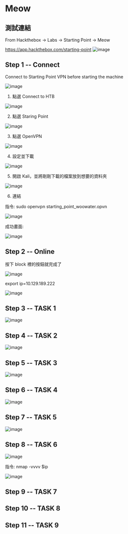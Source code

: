 # Meow
## 測試連結
From Hackthebox -> Labs -> Starting Point -> Meow

https://app.hackthebox.com/starting-point
![image](https://user-images.githubusercontent.com/22366572/148695705-c3c35ab6-c129-4047-93b9-33f5606927b3.png)

## Step 1 -- Connect
Connect to Starting Point VPN before starting the machine

![image](https://user-images.githubusercontent.com/22366572/148696551-29dc1991-d3dc-4fc3-8c36-dc349909f713.png)

1. 點選 Connect to HTB

![image](https://user-images.githubusercontent.com/22366572/148696702-d99f7f6b-b1f8-4ff2-8e87-707a38c1e36e.png)

2. 點選 Staring Point

![image](https://user-images.githubusercontent.com/22366572/148696738-acfc5d81-2ad1-4519-b373-0d6ba1afd48a.png)

3. 點選 OpenVPN

![image](https://user-images.githubusercontent.com/22366572/148696764-4ccb65d0-2eff-4f3e-8317-f19989d84ddc.png)

4. 設定並下載

![image](https://user-images.githubusercontent.com/22366572/148696831-f32ca261-f3aa-4b23-8cbb-8243156b97a8.png)

5. 開啟 Kali，並將剛剛下載的檔案放到想要的資料夾

![image](https://user-images.githubusercontent.com/22366572/148697292-eb54bb14-b93d-4616-9155-cbffe5758a43.png)

6. 連結

指令: sudo openvpn starting_point_woowater.opvn

![image](https://user-images.githubusercontent.com/22366572/148697374-179b7595-78f5-402f-af67-38d4604328c4.png)

成功畫面:

![image](https://user-images.githubusercontent.com/22366572/148698322-74fd58e3-0b7e-49a1-84a6-7524e640a059.png)


## Step 2 -- Online

按下 block 裡的按鈕就完成了

![image](https://user-images.githubusercontent.com/22366572/148697497-df0168b2-62ee-43bf-b563-b7c17d8dba2c.png)

export ip=10.129.189.222

![image](https://user-images.githubusercontent.com/22366572/148698477-043cf303-708f-452e-8c04-573b5423341e.png)

## Step 3 -- TASK 1

![image](https://user-images.githubusercontent.com/22366572/148698526-93459e9a-993a-4d21-a1f0-43473ea07adb.png)

## Step 4 -- TASK 2

![image](https://user-images.githubusercontent.com/22366572/148698582-4277edb3-eb1e-4688-bfab-d43aa1949dba.png)

## Step 5 -- TASK 3

![image](https://user-images.githubusercontent.com/22366572/148698760-65bcbf6b-ea9e-487d-b008-f0087b718602.png)

## Step 6 -- TASK 4

![image](https://user-images.githubusercontent.com/22366572/148698868-7a289c43-4ece-45a2-b97e-e900674868b0.png)

## Step 7 -- TASK 5

![image](https://user-images.githubusercontent.com/22366572/148698932-49ab881f-6ae4-4a02-b7b9-dbb33454d0a1.png)

## Step 8 -- TASK 6

![image](https://user-images.githubusercontent.com/22366572/148699005-8de9152a-196a-41c7-a6e4-4cb11b0d8031.png)

指令: nmap -vvvv $ip

![image](https://user-images.githubusercontent.com/22366572/148699175-995b2a8e-9f57-4281-953d-ab0432d38bc7.png)

## Step 9 -- TASK 7



## Step 10 -- TASK 8



## Step 11 -- TASK 9


